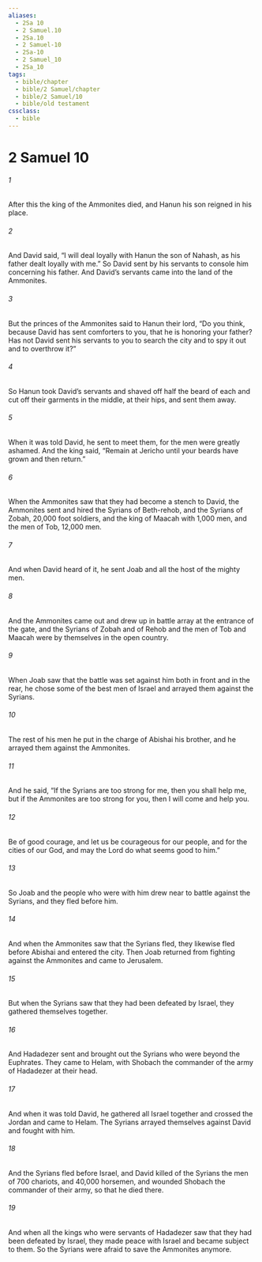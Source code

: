 ```yaml
---
aliases:
  - 2Sa 10
  - 2 Samuel.10
  - 2Sa.10
  - 2 Samuel-10
  - 2Sa-10
  - 2 Samuel_10
  - 2Sa_10
tags:
  - bible/chapter
  - bible/2 Samuel/chapter
  - bible/2 Samuel/10
  - bible/old testament
cssclass:
  - bible
---
```


# 2 Samuel 10

###### 1
After this the king of the Ammonites died, and Hanun his son reigned in his place.
###### 2
And David said, “I will deal loyally with Hanun the son of Nahash, as his father dealt loyally with me.” So David sent by his servants to console him concerning his father. And David’s servants came into the land of the Ammonites.
###### 3
But the princes of the Ammonites said to Hanun their lord, “Do you think, because David has sent comforters to you, that he is honoring your father? Has not David sent his servants to you to search the city and to spy it out and to overthrow it?”
###### 4
So Hanun took David’s servants and shaved off half the beard of each and cut off their garments in the middle, at their hips, and sent them away.
###### 5
When it was told David, he sent to meet them, for the men were greatly ashamed. And the king said, “Remain at Jericho until your beards have grown and then return.”
###### 6
When the Ammonites saw that they had become a stench to David, the Ammonites sent and hired the Syrians of Beth-rehob, and the Syrians of Zobah, 20,000 foot soldiers, and the king of Maacah with 1,000 men, and the men of Tob, 12,000 men.
###### 7
And when David heard of it, he sent Joab and all the host of the mighty men.
###### 8
And the Ammonites came out and drew up in battle array at the entrance of the gate, and the Syrians of Zobah and of Rehob and the men of Tob and Maacah were by themselves in the open country.
###### 9
When Joab saw that the battle was set against him both in front and in the rear, he chose some of the best men of Israel and arrayed them against the Syrians.
###### 10
The rest of his men he put in the charge of Abishai his brother, and he arrayed them against the Ammonites.
###### 11
And he said, “If the Syrians are too strong for me, then you shall help me, but if the Ammonites are too strong for you, then I will come and help you.
###### 12
Be of good courage, and let us be courageous for our people, and for the cities of our God, and may the Lord do what seems good to him.”
###### 13
So Joab and the people who were with him drew near to battle against the Syrians, and they fled before him.
###### 14
And when the Ammonites saw that the Syrians fled, they likewise fled before Abishai and entered the city. Then Joab returned from fighting against the Ammonites and came to Jerusalem.
###### 15
But when the Syrians saw that they had been defeated by Israel, they gathered themselves together.
###### 16
And Hadadezer sent and brought out the Syrians who were beyond the Euphrates. They came to Helam, with Shobach the commander of the army of Hadadezer at their head.
###### 17
And when it was told David, he gathered all Israel together and crossed the Jordan and came to Helam. The Syrians arrayed themselves against David and fought with him.
###### 18
And the Syrians fled before Israel, and David killed of the Syrians the men of 700 chariots, and 40,000 horsemen, and wounded Shobach the commander of their army, so that he died there.
###### 19
And when all the kings who were servants of Hadadezer saw that they had been defeated by Israel, they made peace with Israel and became subject to them. So the Syrians were afraid to save the Ammonites anymore.


